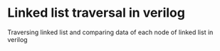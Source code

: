 # Linked list traversal in verilog
 Traversing linked list and comparing data of each node of linked list in verilog
